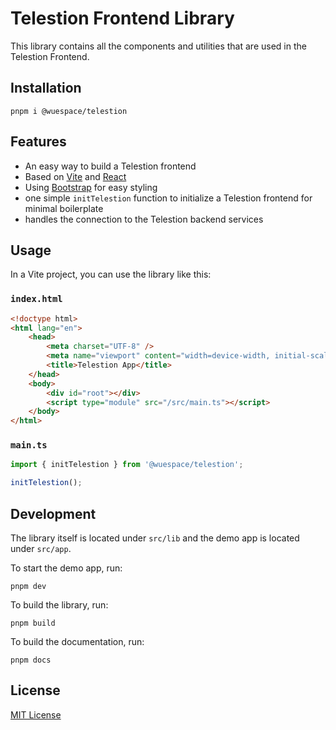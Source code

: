 # Telestion Frontend Library

This library contains all the components and utilities that are used in the Telestion Frontend.

## Installation

```shell
pnpm i @wuespace/telestion
```

## Features

- An easy way to build a Telestion frontend
- Based on [Vite](https://vitejs.dev/) and [React](https://reactjs.org/)
- Using [Bootstrap](https://getbootstrap.com/) for easy styling
- one simple `initTelestion` function to initialize a Telestion frontend for minimal boilerplate
- handles the connection to the Telestion backend services

## Usage

In a Vite project, you can use the library like this:

### `index.html`

```html
<!doctype html>
<html lang="en">
	<head>
		<meta charset="UTF-8" />
		<meta name="viewport" content="width=device-width, initial-scale=1.0" />
		<title>Telestion App</title>
	</head>
	<body>
		<div id="root"></div>
		<script type="module" src="/src/main.ts"></script>
	</body>
</html>
```

### `main.ts`

```typescript
import { initTelestion } from '@wuespace/telestion';

initTelestion();
```

## Development

The library itself is located under `src/lib` and the demo app is located under `src/app`.

To start the demo app, run:

```shell
pnpm dev
```

To build the library, run:

```shell
pnpm build
```

To build the documentation, run:

```shell
pnpm docs
```

## License

[MIT License](./LICENSE)
